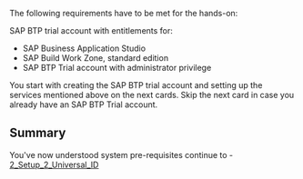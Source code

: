 The following requirements have to be met for the hands-on:

SAP BTP trial account with entitlements for:
+ SAP Business Application Studio
+ SAP Build Work Zone, standard edition
+ SAP BTP Trial account with administrator privilege

You start with creating the SAP BTP trial account and setting up the services mentioned above on the next cards. Skip the next card in case you already have an SAP BTP Trial account. 

## Summary

You've now understood system pre-requisites continue to - [2_Setup_2_Universal_ID](https://github.com/SAP-samples/teched2023-XP162/blob/main/Exercises/2_Setup/2_Register%20for%20SAP%20BTP.md)


